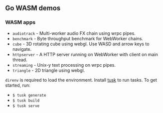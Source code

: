 ## Go WASM demos

### WASM apps

- `audiotrack` - Multi-worker audio FX chain using wrpc pipes.
- `benchmark` - Byte throughput benchmark for WebWorker chains.
- `cube` - 3D rotating cube using webgl. Use WASD and arrow keys to navigate.
- `httpserver` - A HTTP server running on WebWorker with client on main thread.
- `streaming` - Unix-y text processing on wrpc pipes.
- `triangle` - 2D triangle using webgl.

`direnv` is required to load the environment. Install [tusk](https://github.com/rliebz/tusk) to run tasks.
To get started, run:

- `$ tusk generate`
- `$ tusk build`
- `$ tusk serve`
